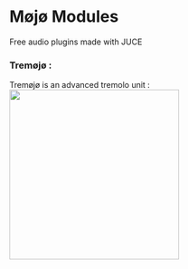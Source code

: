 # Møjø Modules
Free audio plugins made with JUCE

### Tremøjø :
Tremøjø is an advanced tremolo unit : 
<img src="https://github.com/tomdasilva/MojoModules/blob/main/Tremojo/Tremojo.png" width="300">
